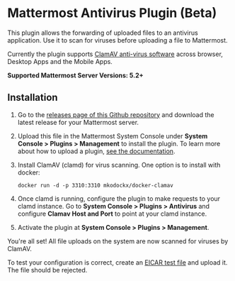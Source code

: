 # Mattermost Antivirus Plugin (Beta)

This plugin allows the forwarding of uploaded files to an antivirus application. Use it to scan for viruses before uploading a file to Mattermost.

Currently the plugin supports [ClamAV anti-virus software](https://www.clamav.net/) across browser, Desktop Apps and the Mobile Apps.

**Supported Mattermost Server Versions: 5.2+**

## Installation

1. Go to the [releases page of this Github repository](https://github.com/mattermost/mattermost-plugin-antivirus/releases) and download the latest release for your Mattermost server.
2. Upload this file in the Mattermost System Console under **System Console > Plugins > Management** to install the plugin. To learn more about how to upload a plugin, [see the documentation](https://docs.mattermost.com/administration/plugins.html#plugin-uploads).
3. Install ClamAV (clamd) for virus scanning. One option is to install with docker:

   ```
   docker run -d -p 3310:3310 mkodockx/docker-clamav
   ```

4. Once clamd is running, configure the plugin to make requests to your clamd instance. Go to **System Console > Plugins > Antivirus** and configure **Clamav Host and Port** to point at your clamd instance.
5. Activate the plugin at **System Console > Plugins > Management**.

You're all set! All file uploads on the system are now scanned for viruses by ClamAV.

To test your configuration is correct, create an [EICAR test file](https://www.eicar.org/86-0-Intended-use.html) and upload it. The file should be rejected.
